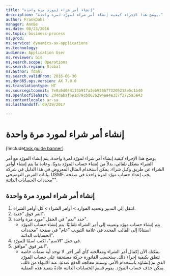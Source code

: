 ```yaml
--- 
title: "إنشاء أمر شراء لمورد مرة واحدة"
description: "يوضح هذا الإجراء كيفية إنشاء أمر شراء لمورّد لمرة واحدة."
author: FrankDahl
manager: AnnBe
ms.date: 08/23/2016
ms.topic: business-process
ms.prod: 
ms.service: dynamics-ax-applications
ms.technology: 
audience: Application User
ms.reviewer: bis
ms.search.scope: Operations
ms.search.region: Global
ms.author: fdahl
ms.search.validFrom: 2016-06-30
ms.dyn365.ops.version: AX 7.0.0
ms.translationtype: HT
ms.sourcegitcommit: 7e0a5d044133b917a3eb9386773205218e5c1b40
ms.openlocfilehash: 2d4dabaf6e1d79cbd626294ee4e327f2725a5e43
ms.contentlocale: ar-sa
ms.lasthandoff: 09/29/2017

---
```

# <a name="create-a-purchase-order-for-a-one-time-supplier"></a>إنشاء أمر شراء لمورد مرة واحدة

[!include[task guide banner](../../includes/task-guide-banner.md)]

يوضح هذا الإجراء كيفية إنشاء أمر شراء لمورّد لمرة واحدة. يتم إنشاء المورّد مع أمر الشراء بشكل تلقائي، بدلاً من إنشاء حساب المورّد يدويًا. وعادة ما يتم إنشاء أوامر الشراء عن طريق وكيل شراء. يمكن استخدام المثال المعروض في هذا الدليل في شركة بيانات العرض التوضيحي USMF. يجب إعداد حساب مورّد لمرة واحدة في صفحة "محددات الحسابات الدائنة".


## <a name="create-a-purchase-order-for-a-one-time-supplier"></a>إنشاء أمر شراء لمورد مرة واحدة
1. انتقل إلى التدبير وتحديد الموارد > أوامر الشراء > كل أوامر الشراء.
2. انقر فوق "جديد".
3. حدد "نعم" في الحقل "مورد مرة واحدة‬".
    * يتم إنشاء حساب مورّد وتعيينه إلى أمر الشراء تلقائيًا. يتم إنشاء حساب المورّد استنادًا إلى القالب المحدد في علامة التبويب "عام" في صفحة "محددات الحسابات الدائنة‬".  
4. في حقل "الاسم"، اكتب اسمًا للمورّد.
5. انقر فوق "موافق".
    * يمكنك الآن إكمال أمر الشراء ومعالجته كأي أمر آخر. لا توجد أية سمات خاصة تتعلق بكيفية إجراء ذلك. ستحسب الفاتورة حركة مستحقة على حساب المورّد الذي تم إنشاؤه باستخدام الأمر، وستتم معالجة الدفع عندئذٍ. عند الانتهاء من ذلك، يمكن حذف حساب المورّد. يقوم قسم الحسابات الدائنة عادةً بتنفيذ هذه العملية.  


